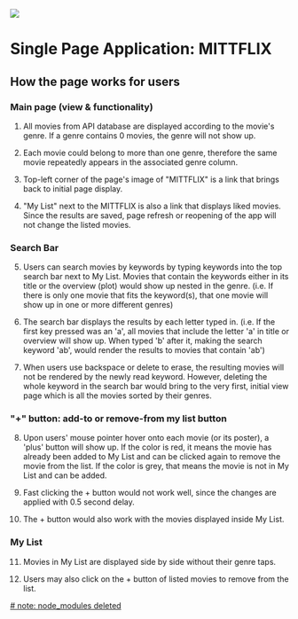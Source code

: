 ![](https://fontmeme.com/permalink/190707/fd4735271a0d997cbe19a04408c896fc.png)

# Single Page Application: MITTFLIX


## How the page works for users


### Main page (view & functionality)

1. All movies from API database are displayed according to the movie's genre. If a genre contains 0 movies, the genre will not show up.

2. Each movie could belong to more than one genre, therefore the same movie repeatedly appears in the associated genre column.

3. Top-left corner of the page's image of "MITTFLIX" is a link that brings back to initial page display.

4. "My List" next to the MITTFLIX is also a link that displays liked movies. Since the results are saved, page refresh or reopening of the app will not change the listed movies.


### Search Bar

5. Users can search movies by keywords by typing keywords into the top search bar next to My List. Movies that contain the keywords either in its title or the overview (plot) would show up nested in the genre. (i.e. If there is only one movie that fits the keyword(s), that one movie will show up in one or more different genres)

6. The search bar displays the results by each letter typed in. (i.e. If the first key pressed was an 'a', all movies that include the letter 'a' in title or overview will show up. When typed 'b' after it, making the search keyword 'ab', would render the results to movies that contain 'ab')

7. When users use backspace or delete to erase, the resulting movies will not be rendered by the newly read keyword. However, deleting the whole keyword in the search bar would bring to the very first, initial view page which is all the movies sorted by their genres.


### "+" button: add-to or remove-from my list button

8. Upon users' mouse pointer hover onto each movie (or its poster), a 'plus' button will show up. If the color is red, it means the movie has already been added to My List and can be clicked again to remove the movie from the list. If the color is grey, that means the movie is not in My List and can be added.

9. Fast clicking the + button would not work well, since the changes are applied with 0.5 second delay.

10. The + button would also work with the movies displayed inside My List.


### My List

11. Movies in My List are displayed side by side without their genre taps.

12. Users may also click on the + button of listed movies to remove from the list.




<u># note: node_modules deleted</u>
#### 
